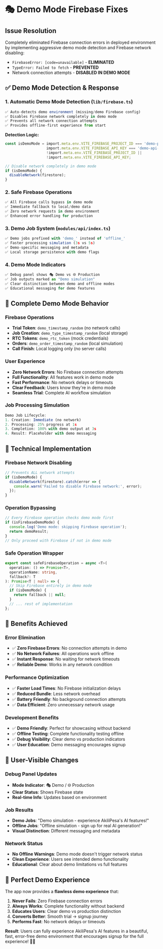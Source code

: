 # 🎭 Demo Mode Firebase Fixes

## Issue Resolution
Completely eliminated Firebase connection errors in deployed environment by implementing aggressive demo mode detection and Firebase network disabling:

- `FirebaseError: [code=unavailable]` - **ELIMINATED**
- `TypeError: Failed to fetch` - **PREVENTED** 
- Network connection attempts - **DISABLED IN DEMO MODE**

## ✅ **Demo Mode Detection & Response**

### **1. Automatic Demo Mode Detection** (`lib/firebase.ts`)
```typescript
✅ Auto-detects demo environment (missing/demo Firebase config)
✅ Disables Firebase network completely in demo mode
✅ Prevents all network connection attempts
✅ Provides offline-first experience from start
```

**Detection Logic:**
```typescript
const isDemoMode = import.meta.env.VITE_FIREBASE_PROJECT_ID === 'demo-project' || 
                   import.meta.env.VITE_FIREBASE_API_KEY === 'demo-api-key' ||
                   !import.meta.env.VITE_FIREBASE_PROJECT_ID ||
                   !import.meta.env.VITE_FIREBASE_API_KEY;

// Disable network completely in demo mode
if (isDemoMode) {
  disableNetwork(firestore);
}
```

### **2. Safe Firebase Operations** 
```typescript
✅ All Firebase calls bypass in demo mode
✅ Immediate fallback to local/demo data
✅ Zero network requests in demo environment
✅ Enhanced error handling for production
```

### **3. Demo Job System** (`modules/api/index.ts`)
```typescript
✅ Demo jobs prefixed with 'demo_' instead of 'offline_'
✅ Faster processing simulation (3s vs 5s)
✅ Demo-specific messaging and metadata
✅ Local storage persistence with demo flags
```

### **4. Demo Mode Indicators**
```typescript
✅ Debug panel shows 🎭 Demo vs 🌐 Production
✅ Job outputs marked as "Demo simulation"
✅ Clear distinction between demo and offline modes
✅ Educational messaging for demo features
```

## 🚀 **Complete Demo Mode Behavior**

### **Firebase Operations**
- **Trial Token**: `demo_timestamp_random` (no network calls)
- **Job Creation**: `demo_type_timestamp_random` (local storage)
- **RTC Tokens**: `demo_rtc_token` (mock credentials)
- **Orders**: `demo_order_timestamp_random` (local simulation)
- **Call Finish**: Local logging only (no server calls)

### **User Experience**
- **Zero Network Errors**: No Firebase connection attempts
- **Full Functionality**: All features work in demo mode
- **Fast Performance**: No network delays or timeouts
- **Clear Feedback**: Users know they're in demo mode
- **Seamless Trial**: Complete AI workflow simulation

### **Job Processing Simulation**
```typescript
Demo Job Lifecycle:
1. Creation: Immediate (no network)
2. Processing: 25% progress at 1s
3. Completion: 100% with demo output at 3s
4. Result: Placeholder with demo messaging
```

## 🔧 **Technical Implementation**

### **Firebase Network Disabling**
```typescript
// Prevents ALL network attempts
if (isDemoMode) {
  disableNetwork(firestore).catch(error => {
    console.warn('Failed to disable Firebase network:', error);
  });
}
```

### **Operation Bypassing**
```typescript
// Every Firebase operation checks demo mode first
if (isFirebaseDemoMode) {
  console.log('Demo mode: skipping Firebase operation');
  return demoResult;
}
// Only proceed with Firebase if not in demo mode
```

### **Safe Operation Wrapper**
```typescript
export const safeFirebaseOperation = async <T>(
  operation: () => Promise<T>,
  operationName: string,
  fallback?: T
): Promise<T | null> => {
  // Skip Firebase entirely in demo mode
  if (isDemoMode) {
    return fallback || null;
  }
  // ... rest of implementation
};
```

## 🎯 **Benefits Achieved**

### **Error Elimination**
- ✅ **Zero Firebase Errors**: No connection attempts in demo
- ✅ **No Network Failures**: All operations work offline
- ✅ **Instant Response**: No waiting for network timeouts
- ✅ **Reliable Demo**: Works in any network condition

### **Performance Optimization**
- ✅ **Faster Load Times**: No Firebase initialization delays
- ✅ **Reduced Bundle**: Less network overhead
- ✅ **Battery Friendly**: No background connection attempts
- ✅ **Data Efficient**: Zero unnecessary network usage

### **Development Benefits**
- ✅ **Demo Friendly**: Perfect for showcasing without backend
- ✅ **Offline Testing**: Complete functionality testing offline
- ✅ **Debug Visibility**: Clear demo vs production indicators
- ✅ **User Education**: Demo messaging encourages signup

## 📱 **User-Visible Changes**

### **Debug Panel Updates**
- **Mode Indicator**: 🎭 Demo / 🌐 Production
- **Clear Status**: Shows Firebase state
- **Real-time Info**: Updates based on environment

### **Job Results**
- **Demo Jobs**: "Demo simulation - experience AkiliPesa's AI features!"
- **Offline Jobs**: "Offline simulation - sign up for real AI generation!"
- **Visual Distinction**: Different messaging and metadata

### **Network Status**
- **No Offline Warnings**: Demo mode doesn't trigger network status
- **Clean Experience**: Users see intended demo functionality
- **Educational**: Clear about demo limitations vs full features

## 🌟 **Perfect Demo Experience**

The app now provides a **flawless demo experience** that:

1. **Never Fails**: Zero Firebase connection errors
2. **Always Works**: Complete functionality without backend
3. **Educates Users**: Clear demo vs production distinction  
4. **Converts Better**: Smooth trial → signup journey
5. **Performs Fast**: No network delays or timeouts

**Result**: Users can fully experience AkiliPesa's AI features in a beautiful, fast, error-free demo environment that encourages signup for the full experience! 🎨✨
